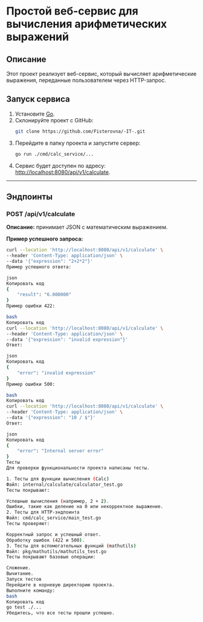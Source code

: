 # Простой веб-сервис для вычисления арифметических выражений

## Описание
Этот проект реализует веб-сервис, который вычисляет арифметические выражения, переданные пользователем через HTTP-запрос.

## Запуск сервиса

1. Установите [Go](https://go.dev/dl/).
2. Склонируйте проект с GitHub:
    ```bash
    git clone https://github.com/Fisterovna/-IT-.git
    ```
3. Перейдите в папку проекта и запустите сервер:
    ```bash
    go run ./cmd/calc_service/...
    ```
4. Сервис будет доступен по адресу: [http://localhost:8080/api/v1/calculate](http://localhost:8080/api/v1/calculate).

---

## Эндпоинты

### POST /api/v1/calculate
**Описание:** принимает JSON с математическим выражением.

**Пример успешного запроса:**
```bash
curl --location 'http://localhost:8080/api/v1/calculate' \
--header 'Content-Type: application/json' \
--data '{"expression": "2+2*2"}'
Пример успешного ответа:

json
Копировать код
{
    "result": "6.000000"
}
Пример ошибки 422:

bash
Копировать код
curl --location 'http://localhost:8080/api/v1/calculate' \
--header 'Content-Type: application/json' \
--data '{"expression": "invalid expression"}'
Ответ:

json
Копировать код
{
    "error": "invalid expression"
}
Пример ошибки 500:

bash
Копировать код
curl --location 'http://localhost:8080/api/v1/calculate' \
--header 'Content-Type: application/json' \
--data '{"expression": "10 / $"}'
Ответ:

json
Копировать код
{
    "error": "Internal server error"
}
Тесты
Для проверки функциональности проекта написаны тесты.

1. Тесты для функции вычисления (Calc)
Файл: internal/calculate/calculator_test.go
Тесты покрывают:

Успешные вычисления (например, 2 + 2).
Ошибки, такие как деление на 0 или некорректное выражение.
2. Тесты для HTTP-эндпоинта
Файл: cmd/calc_service/main_test.go
Тесты проверяют:

Корректный запрос и успешный ответ.
Обработку ошибок (422 и 500).
3. Тесты для вспомогательных функций (mathutils)
Файл: pkg/mathutils/mathutils_test.go
Тесты покрывают базовые операции:

Сложение.
Вычитание.
Запуск тестов
Перейдите в корневую директорию проекта.
Выполните команду:
bash
Копировать код
go test ./...
Убедитесь, что все тесты прошли успешно.
